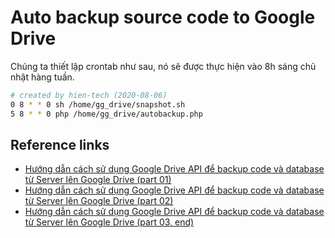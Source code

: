 # Auto backup source code to Google Drive

Chúng ta thiết lập crontab như sau, nó sẽ được thực hiện vào 8h sáng chủ nhật hàng tuần.

```sh
# created by hien-tech (2020-08-06)
0 8 * * 0 sh /home/gg_drive/snapshot.sh
5 8 * * 0 php /home/gg_drive/autobackup.php
```

## Reference links
- [Hướng dẫn cách sử dụng Google Drive API để backup code và database từ Server lên Google Drive (part 01)](https://www.linkedin.com/pulse/h%C6%B0%E1%BB%9Bng-d%E1%BA%ABn-c%C3%A1ch-s%E1%BB%AD-d%E1%BB%A5ng-google-drive-api-%C4%91%E1%BB%83-backup-code-nguy%E1%BB%85n-duy/)
- [Hướng dẫn cách sử dụng Google Drive API để backup code và database từ Server lên Google Drive (part 02)](https://www.linkedin.com/pulse/h%C6%B0%E1%BB%9Bng-d%E1%BA%ABn-c%C3%A1ch-s%E1%BB%AD-d%E1%BB%A5ng-google-drive-api-%C4%91%E1%BB%83-backup-code-nguy%E1%BB%85n-duy-1c/)
- [Hướng dẫn cách sử dụng Google Drive API để backup code và database từ Server lên Google Drive (part 03, end)](https://www.linkedin.com/pulse/h%C6%B0%E1%BB%9Bng-d%E1%BA%ABn-c%C3%A1ch-s%E1%BB%AD-d%E1%BB%A5ng-google-drive-api-%C4%91%E1%BB%83-backup-code-nguy%E1%BB%85n-duy-2c/)
